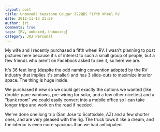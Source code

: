 ```yaml
---
layout: post
title: Unboxed? Keystone Cougar 322QBS Fifth Wheel RV
date: 2012-11-13 21:59
author: jrj
comments: true
tags: [RV, unboxed, Unboxing]
category: JRJ Personal
---
```

My wife and I recently purchased a fifth wheel RV. I wasn't planning to post pictures here because it's of interest to such a small group of people, but a few friends who aren't on Facebook asked to see it, so here we are.

It's 36 feet long (despite the odd naming convention adopted by the RV industry that implies it's smaller) and has 3 slide-outs to maximize interior space. The thing is huge inside.

We purchased it new so we could get exactly the options we wanted (like double-pane windows, pre-wiring for solar, and a few other niceties) and a "bunk room" we could easily convert into a mobile office so I can take longer trips and work on the road if needed.

We've done one long trip (San Jose to Scottsdale, AZ) and a few shorter ones, and are very pleased with the rig. The truck tows it like a dream, and the interior is even more spacious than we had anticipated.
